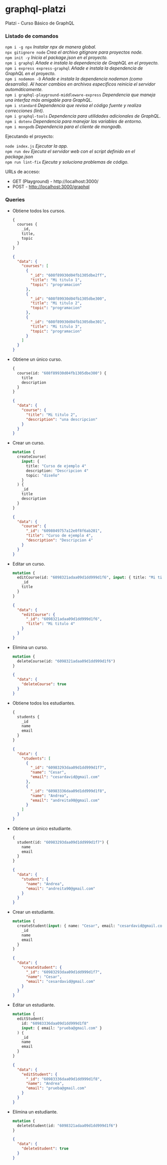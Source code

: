 # graphql-platzi
Platzi - Curso Básico de GraphQL

### Listado de comandos

`npm i -g npx`  _Instalar npx de manera global._
<br>`npx gitignore node`  _Crea el archivo gitignore para proyectos node._
<br>`npm init -y`  _Inicia el package.json en el proyecto._
<br>`npm i graphql`  _Añade e instala la dependencia de GraphQL en el proyecto._
<br>`npm i express express-graphql`  _Añade e instala la dependencia de GraphQL en el proyecto._
<br>`npm i nodemon -D`  _Añade e instala la dependencia nodemon (como desarrollo). Al hacer cambios en archivos específicos reinicia el servidor automáticamente._
<br>`npm i graphql-playground-middleware-express`  _Dependencia que maneja una interfaz más amigable para GraphQL._
<br>`npm i standard`  _Dependencia que revisa el código fuente y realiza correcciones (lint)._
<br>`npm i graphql-tools`  _Dependencia para utilidades adicionales de GraphQL._
<br>`npm i dotenv`  _Dependencia para manejar las variables de entorno._
<br>`npm i mongodb`  _Dependencia para el cliente de mongodb._

Ejecutando el proyecto:

`node index.js`  _Ejecutar la app._
<br>`npm run dev`  _Ejecuta el servidor web con el script definido en el package.json_
<br>`npm run lint-fix`  _Ejecuta y soluciona problemas de código._

URLs de acceso:
- GET (Playground) - http://localhost:3000/
- POST - [http://localhost:3000/graphql](http://localhost:3000/)

### Queries

- Obtiene todos los cursos.
  ```graphql
  {
    courses {
      _id,
      title,
      topic
    }
  }
  ```

  ```json
  {
    "data": {
      "courses": [
        {
          "_id": "608f89930d04fb1305dbe2ff",
          "title": "Mi titulo 1",
          "topic": "programacion"
        },
        {
          "_id": "608f89930d04fb1305dbe300",
          "title": "Mi titulo 2",
          "topic": "programacion"
        },
        {
          "_id": "608f89930d04fb1305dbe301",
          "title": "Mi titulo 3",
          "topic": "programacion"
        }
      ]
    }
  }
  ```
- Obtiene un único curso.
  ```graphql
  {
    course(id: "608f89930d04fb1305dbe300") {
      title
      description
    }
  }
  ```

  ```json
  {
    "data": {
      "course": {
        "title": "Mi titulo 2",
        "description": "una descripcion"
      }
    }
  }
  ```
- Crear un curso.
  ```graphql
  mutation {
    createCourse(
      input: {
        title: "Curso de ejemplo 4"
        description: "Descripcion 4"
        topic: "diseño"
      }
    ) {
      _id
      title
      description
    }
  }
  ```

  ```json
  {
    "data": {
      "course": {
        "_id": "6098049757a12e0f8f6ab201",
        "title": "Curso de ejemplo 4",
        "description": "Descripcion 4"
      }
    }
  }
  ```
- Editar un curso.
  ```graphql
  mutation {
    editCourse(id: "6098321adaa09d1dd999d1f6", input: { title: "Mi titulo 4" }) {
      _id
      title
    }
  }
  ```

  ```json
  {
    "data": {
      "editCourse": {
        "_id": "6098321adaa09d1dd999d1f6",
        "title": "Mi titulo 4"
      }
    }
  }
  ```
- Elimina un curso.
  ```graphql
  mutation {
    deleteCourse(id: "6098321adaa09d1dd999d1f6")
  }
  ```

  ```json
  {
    "data": {
      "deleteCourse": true
    }
  }
  ```

- Obtiene todos los estudiantes.
  ```graphql
  {
    students {
      _id
      name
      email
    }
  }
  ```

  ```json
  {
    "data": {
      "students": [
        {
          "_id": "60983293daa09d1dd999d1f7",
          "name": "Cesar",
          "email": "cesardavid@gmail.com"
        },
        {
          "_id": "60983336daa09d1dd999d1f8",
          "name": "Andrea",
          "email": "andreita90@gmail.com"
        }
      ]
    }
  }
  ```
- Obtiene un único estudiante.
  ```graphql
  {
    student(id: "60983293daa09d1dd999d1f7") {
      name
      email
    }
  }
  ```

  ```json
  {
    "data": {
      "student": {
        "name": "Andrea",
        "email": "andreita90@gmail.com"
      }
    }
  }
  ```
- Crear un estudiante.
  ```graphql
  mutation {
    createStudent(input: { name: "Cesar", email: "cesardavid@gmail.com" }) {
      _id
      name
      email
    }
  }
  ```

  ```json
  {
    "data": {
      "createStudent": {
        "_id": "60983293daa09d1dd999d1f7",
        "name": "Cesar",
        "email": "cesardavid@gmail.com"
      }
    }
  }
  ```
- Editar un estudiante.
  ```graphql
  mutation {
    editStudent(
      id: "60983336daa09d1dd999d1f8"
      input: { email: "prueba@gmail.com" }
    ) {
      _id
      name
      email
    }
  }
  ```

  ```json
  {
    "data": {
      "editStudent": {
        "_id": "60983336daa09d1dd999d1f8",
        "name": "Andrea",
        "email": "prueba@gmail.com"
      }
    }
  }
  ```
- Elimina un estudiante.
  ```graphql
  mutation {
    deleteStudent(id: "6098321adaa09d1dd999d1f6")
  }
  ```

  ```json
  {
    "data": {
      "deleteStudent": true
    }
  }
  ```